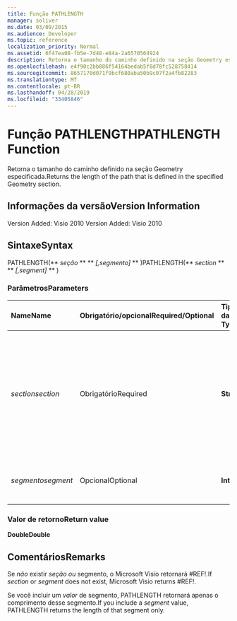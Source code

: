 ```yaml
---
title: Função PATHLENGTH
manager: soliver
ms.date: 03/09/2015
ms.audience: Developer
ms.topic: reference
localization_priority: Normal
ms.assetid: 6f47ea08-fb5e-7d48-e84a-2a6570564924
description: Retorna o tamanho do caminho definido na seção Geometry especificada.
ms.openlocfilehash: e4f90c2bb886f54164bedab5f8d78fc528758414
ms.sourcegitcommit: 8657170d071f9bcf680aba50b9c07f2a4fb82283
ms.translationtype: MT
ms.contentlocale: pt-BR
ms.lasthandoff: 04/28/2019
ms.locfileid: "33405846"
---
```

# <a name="pathlength-function"></a><span data-ttu-id="9d25c-103">Função PATHLENGTH</span><span class="sxs-lookup"><span data-stu-id="9d25c-103">PATHLENGTH Function</span></span>

<span data-ttu-id="9d25c-104">Retorna o tamanho do caminho definido na seção Geometry especificada.</span><span class="sxs-lookup"><span data-stu-id="9d25c-104">Returns the length of the path that is defined in the specified Geometry section.</span></span>
  
## <a name="version-information"></a><span data-ttu-id="9d25c-105">Informações da versão</span><span class="sxs-lookup"><span data-stu-id="9d25c-105">Version Information</span></span>

<span data-ttu-id="9d25c-106">Version Added: Visio 2010
</span><span class="sxs-lookup"><span data-stu-id="9d25c-106">Version Added: Visio 2010</span></span> 
  
## <a name="syntax"></a><span data-ttu-id="9d25c-107">Sintaxe</span><span class="sxs-lookup"><span data-stu-id="9d25c-107">Syntax</span></span>

<span data-ttu-id="9d25c-108">PATHLENGTH(\*\* *seção* \*\* \*\* *[,segmento]* \*\* )</span><span class="sxs-lookup"><span data-stu-id="9d25c-108">PATHLENGTH(\*\* *section* \*\* \*\* *[,segment]* \*\* )</span></span> 
  
### <a name="parameters"></a><span data-ttu-id="9d25c-109">Parâmetros</span><span class="sxs-lookup"><span data-stu-id="9d25c-109">Parameters</span></span>

|<span data-ttu-id="9d25c-110">**Name**</span><span class="sxs-lookup"><span data-stu-id="9d25c-110">**Name**</span></span>|<span data-ttu-id="9d25c-111">**Obrigatório/opcional**</span><span class="sxs-lookup"><span data-stu-id="9d25c-111">**Required/Optional**</span></span>|<span data-ttu-id="9d25c-112">**Tipo de dados**</span><span class="sxs-lookup"><span data-stu-id="9d25c-112">**Data Type**</span></span>|<span data-ttu-id="9d25c-113">**Descrição**</span><span class="sxs-lookup"><span data-stu-id="9d25c-113">**Description**</span></span>|
|:-----|:-----|:-----|:-----|
| <span data-ttu-id="9d25c-114">_section_</span><span class="sxs-lookup"><span data-stu-id="9d25c-114">_section_</span></span> <br/> |<span data-ttu-id="9d25c-115">Obrigatório</span><span class="sxs-lookup"><span data-stu-id="9d25c-115">Required</span></span>  <br/> |<span data-ttu-id="9d25c-116">**String**</span><span class="sxs-lookup"><span data-stu-id="9d25c-116">**String**</span></span> <br/> |<span data-ttu-id="9d25c-117">A seção Geometry que representa o caminho, especificada por uma referência à sua respectiva célula Path (por exemplo, Geometry1.Path).</span><span class="sxs-lookup"><span data-stu-id="9d25c-117">The Geometry section that represents the path, specified by a reference to its Path cell (for example, Geometry1.Path).</span></span>  <br/> |
| <span data-ttu-id="9d25c-118">_segmento_</span><span class="sxs-lookup"><span data-stu-id="9d25c-118">_segment_</span></span> <br/> |<span data-ttu-id="9d25c-119">Opcional</span><span class="sxs-lookup"><span data-stu-id="9d25c-119">Optional</span></span>  <br/> |<span data-ttu-id="9d25c-120">**Integer**</span><span class="sxs-lookup"><span data-stu-id="9d25c-120">**Integer**</span></span> <br/> |<span data-ttu-id="9d25c-121">O segmento baseado em 1 do caminho a ser medido.</span><span class="sxs-lookup"><span data-stu-id="9d25c-121">The 1-based segment of the path to measure.</span></span>  <br/> |
   
### <a name="return-value"></a><span data-ttu-id="9d25c-122">Valor de retorno</span><span class="sxs-lookup"><span data-stu-id="9d25c-122">Return value</span></span>

 <span data-ttu-id="9d25c-123">**Double**</span><span class="sxs-lookup"><span data-stu-id="9d25c-123">**Double**</span></span>
  
## <a name="remarks"></a><span data-ttu-id="9d25c-124">Comentários</span><span class="sxs-lookup"><span data-stu-id="9d25c-124">Remarks</span></span>

<span data-ttu-id="9d25c-125">Se  _não_ existir  _seção ou_ segmento, o Microsoft Visio retornará #REF!.</span><span class="sxs-lookup"><span data-stu-id="9d25c-125">If  _section_ or  _segment_ does not exist, Microsoft Visio returns #REF!.</span></span> 
  
<span data-ttu-id="9d25c-126">Se você incluir um  _valor_ de segmento, PATHLENGTH retornará apenas o comprimento desse segmento.</span><span class="sxs-lookup"><span data-stu-id="9d25c-126">If you include a  _segment_ value, PATHLENGTH returns the length of that segment only.</span></span> 
  


